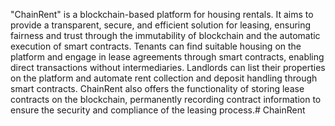 "ChainRent" is a blockchain-based platform for housing rentals. It aims to provide a transparent, secure, and efficient solution for leasing, ensuring fairness and trust through the immutability of blockchain and the automatic execution of smart contracts. Tenants can find suitable housing on the platform and engage in lease agreements through smart contracts, enabling direct transactions without intermediaries. Landlords can list their properties on the platform and automate rent collection and deposit handling through smart contracts. ChainRent also offers the functionality of storing lease contracts on the blockchain, permanently recording contract information to ensure the security and compliance of the leasing process.# ChainRent

